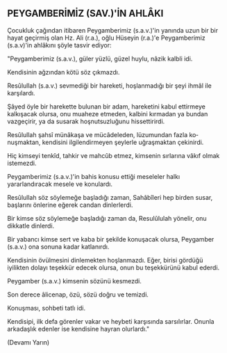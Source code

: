 ## PEYGAMBERİMİZ (SAV.)'İN AHLÂKI

Çocukluk çağından itibaren Peygamberimiz (s.a.v.)'in yanında uzun bir bir hayat geçirmiş olan Hz. Ali (r.a.), oğlu Hüseyin (r.a.)'e Peygamberimiz (s.a.v)'in ahlâkını şöyle tasvir ediyor:

"Peygamberimiz (s.a.v.), güler yüzlü, güzel huylu, nâzik kalbli idi.

Kendisinin ağzından kötü söz çıkmazdı.

Resûlullah (s.a.v.) sevmediği bir hareketi, hoşlanmadığı bir şeyi ih­mâl ile karşılardı.

Şâyed öyle bir harekette bulunan bir adam, hareketini kabul ettir­meye kalkışacak olursa, onu muaheze etmeden, kalbini kırmadan ya bundan vazgeçirir, ya da susarak hoşnutsuzluğunu hissettirirdi.

Resûlullah şahsî münâkaşa ve mücâdeleden, lüzumundan fazla ko­nuşmaktan, kendisini ilgilendirmeyen şeylerle uğraşmaktan çekinirdi.

Hiç kimseyi tenkîd, tahkir ve mahcûb etmez, kimsenin sırlarına vâ­kıf olmak istemezdi.

Peygamberimiz (s.a.v.)'in bahis konusu ettiği meseleler halkı yararlandıracak mesele ve konulardı.

Resûlullah söz söylemeğe başladığı zaman, Sahâbîleri hep birden susar, başlarını önlerine eğerek candan dinlerlerdi.

Bir kimse söz söylemeğe başladığı zaman da, Resulûlulah yönelir, onu dikkatle dinlerdi.

Bir yabancı kimse sert ve kaba bir şekilde konuşacak olursa, Pey­gamber (s.a.v.) ona sonuna kadar katlanırdı.

Kendisinin övülmesini dinlemekten hoşlanmazdı. Eğer, birisi gördüğü iyilikten dolayı teşekkür edecek olursa, onun bu teşekkürünü kabul ederdi.

Peygamber (s.a.v.) kimsenin sözünü kesmezdi.

Son derece âlicenap, özü, sözü doğru ve temizdi.

Konuşması, sohbeti tatlı idi.

Kendisipi, ilk defa görenler vakar ve heybeti karşısında sarsılırlar. Onunla arkadaşlık edenler ise kendisine hayran olurlardı."

(Devamı Yarın)
